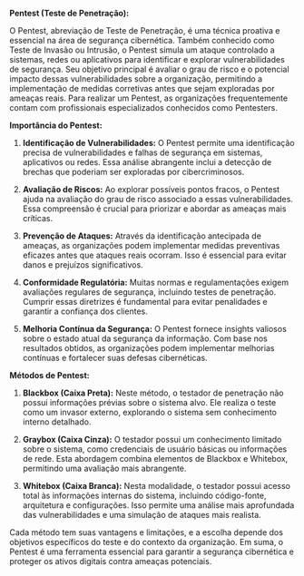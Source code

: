 

**Pentest (Teste de Penetração):**

O Pentest, abreviação de Teste de Penetração, é uma técnica proativa e essencial na área de segurança cibernética. Também conhecido como Teste de Invasão ou Intrusão, o Pentest simula um ataque controlado a sistemas, redes ou aplicativos para identificar e explorar vulnerabilidades de segurança. Seu objetivo principal é avaliar o grau de risco e o potencial impacto dessas vulnerabilidades sobre a organização, permitindo a implementação de medidas corretivas antes que sejam exploradas por ameaças reais. Para realizar um Pentest, as organizações frequentemente contam com profissionais especializados conhecidos como Pentesters.

**Importância do Pentest:**

1. **Identificação de Vulnerabilidades:** O Pentest permite uma identificação precisa de vulnerabilidades e falhas de segurança em sistemas, aplicativos ou redes. Essa análise abrangente inclui a detecção de brechas que poderiam ser exploradas por cibercriminosos.

2. **Avaliação de Riscos:** Ao explorar possíveis pontos fracos, o Pentest ajuda na avaliação do grau de risco associado a essas vulnerabilidades. Essa compreensão é crucial para priorizar e abordar as ameaças mais críticas.

3. **Prevenção de Ataques:** Através da identificação antecipada de ameaças, as organizações podem implementar medidas preventivas eficazes antes que ataques reais ocorram. Isso é essencial para evitar danos e prejuízos significativos.

4. **Conformidade Regulatória:** Muitas normas e regulamentações exigem avaliações regulares de segurança, incluindo testes de penetração. Cumprir essas diretrizes é fundamental para evitar penalidades e garantir a confiança dos clientes.

5. **Melhoria Contínua da Segurança:** O Pentest fornece insights valiosos sobre o estado atual da segurança da informação. Com base nos resultados obtidos, as organizações podem implementar melhorias contínuas e fortalecer suas defesas cibernéticas.

**Métodos de Pentest:**

1. **Blackbox (Caixa Preta):** Neste método, o testador de penetração não possui informações prévias sobre o sistema alvo. Ele realiza o teste como um invasor externo, explorando o sistema sem conhecimento interno detalhado.

2. **Graybox (Caixa Cinza):** O testador possui um conhecimento limitado sobre o sistema, como credenciais de usuário básicas ou informações de rede. Esta abordagem combina elementos de Blackbox e Whitebox, permitindo uma avaliação mais abrangente.

3. **Whitebox (Caixa Branca):** Nesta modalidade, o testador possui acesso total às informações internas do sistema, incluindo código-fonte, arquitetura e configurações. Isso permite uma análise mais aprofundada das vulnerabilidades e uma simulação de ataques mais realista.

Cada método tem suas vantagens e limitações, e a escolha depende dos objetivos específicos do teste e do contexto da organização. Em suma, o Pentest é uma ferramenta essencial para garantir a segurança cibernética e proteger os ativos digitais contra ameaças potenciais.
